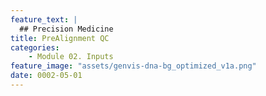```yaml
---
feature_text: |
  ## Precision Medicine
title: PreAlignment QC
categories:
    - Module 02. Inputs
feature_image: "assets/genvis-dna-bg_optimized_v1a.png"
date: 0002-05-01
---
```



